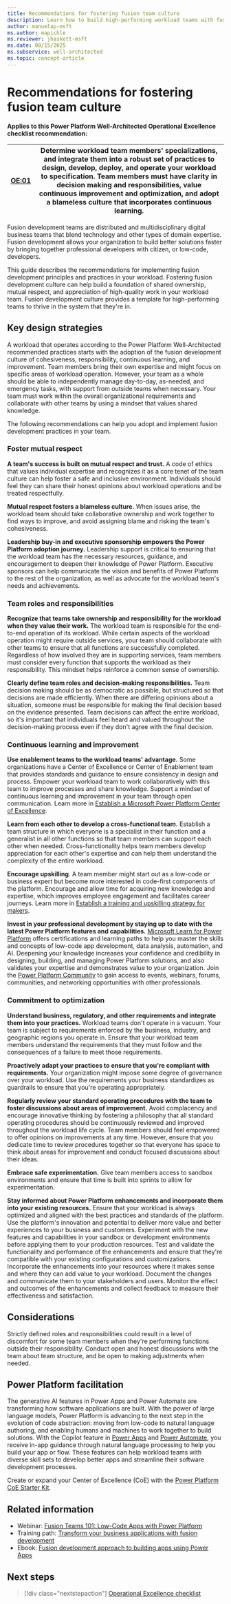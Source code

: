 ```yaml
---
title: Recommendations for fostering fusion team culture
description: Learn how to build high-performing workload teams with fusion development principles and practices.
author: manuelap-msft
ms.author: mapichle
ms.reviewer: jhaskett-msft
ms.date: 08/15/2025
ms.subservice: well-architected
ms.topic: concept-article
---
```


# Recommendations for fostering fusion team culture

**Applies to this Power Platform Well-Architected Operational Excellence checklist recommendation:**

|[OE:01](checklist.md)| **Determine workload team members' specializations, and integrate them into a robust set of practices to design, develop, deploy, and operate your workload to specification. Team members must have clarity in decision making and responsibilities, value continuous improvement and optimization, and adopt a blameless culture that incorporates continuous learning.** |
|---|---|

Fusion development teams are distributed and multidisciplinary digital business teams that blend technology and other types of domain expertise. Fusion development allows your organization to build better solutions faster by bringing together professional developers with citizen, or low-code, developers.

This guide describes the recommendations for implementing fusion development principles and practices in your workload. Fostering fusion development culture can help build a foundation of shared ownership, mutual respect, and appreciation of high-quality work in your workload team. Fusion development culture provides a template for high-performing teams to thrive in the system that they're in.

## Key design strategies

A workload that operates according to the Power Platform Well-Architected recommended practices starts with the adoption of the fusion development culture of cohesiveness, responsibility, continuous learning, and improvement. Team members bring their own expertise and might focus on specific areas of workload operation. However, your team as a whole should be able to independently manage day-to-day, as-needed, and emergency tasks, with support from outside teams when necessary. Your team must work within the overall organizational requirements and collaborate with other teams by using a mindset that values shared knowledge.

The following recommendations can help you adopt and implement fusion development practices in your team.

### Foster mutual respect

**A team's success is built on mutual respect and trust.** A code of ethics that values individual expertise and recognizes it as a core tenet of the team culture can help foster a safe and inclusive environment. Individuals should feel they can share their honest opinions about workload operations and be treated respectfully.

**Mutual respect fosters a blameless culture.** When issues arise, the workload team should take collaborative ownership and work together to find ways to improve, and avoid assigning blame and risking the team's cohesiveness.

**Leadership buy-in and executive sponsorship empowers the Power Platform adoption journey.** Leadership support is critical to ensuring that the workload team has the necessary resources, guidance, and encouragement to deepen their knowledge of Power Platform. Executive sponsors can help communicate the vision and benefits of Power Platform to the rest of the organization, as well as advocate for the workload team's needs and achievements.

### Team roles and responsibilities

**Recognize that teams take ownership and responsibility for the workload when they value their work.** The workload team is responsible for the end-to-end operation of its workload. While certain aspects of the workload operation might require outside services, your team should collaborate with other teams to ensure that all functions are successfully completed. Regardless of how involved they are in supporting services, team members must consider every function that supports the workload as their responsibility. This mindset helps reinforce a common sense of ownership.

**Clearly define team roles and decision-making responsibilities.** Team decision making should be as democratic as possible, but structured so that decisions are made efficiently. When there are differing opinions about a situation, someone must be responsible for making the final decision based on the evidence presented. Team decisions can affect the entire workload, so it's important that individuals feel heard and valued throughout the decision-making process even if they don't agree with the final decision.

### Continuous learning and improvement

**Use enablement teams to the workload teams' advantage.** Some organizations have a Center of Excellence or Center of Enablement team that provides standards and guidance to ensure consistency in design and process. Empower your workload team to work collaboratively with this team to improve processes and share knowledge. Support a mindset of continuous learning and improvement in your team through open communication. Learn more in [Establish a Microsoft Power Platform Center of Excellence](/power-platform/guidance/adoption/coe).

**Learn from each other to develop a cross-functional team.** Establish a team structure in which everyone is a specialist in their function and a generalist in all other functions so that team members can support each other when needed. Cross-functionality helps team members develop appreciation for each other's expertise and can help them understand the complexity of the entire workload.

**Encourage upskilling**. A team member might start out as a low-code or business expert but become more interested in code-first components of the platform. Encourage and allow time for acquiring new knowledge and expertise, which improves employee engagement and facilitates career journeys. Learn more in [Establish a training and upskilling strategy for makers](/power-platform/guidance/adoption/training-strategy).

**Invest in your professional development by staying up to date with the latest Power Platform features and capabilities.** [Microsoft Learn for Power Platform](/training/powerplatform/) offers certifications and learning paths to help you master the skills and concepts of low-code app development, data analysis, automation, and AI. Deepening your knowledge increases your confidence and credibility in designing, building, and managing Power Platform solutions, and also validates your expertise and demonstrates value to your organization. Join the [Power Platform Community](https://powerusers.microsoft.com/) to gain access to events, webinars, forums, communities, and networking opportunities with other professionals.

### Commitment to optimization

**Understand business, regulatory, and other requirements and integrate them into your practices.** Workload teams don't operate in a vacuum. Your team is subject to requirements enforced by the business, industry, and geographic regions you operate in. Ensure that your workload team members understand the requirements that they must follow and the consequences of a failure to meet those requirements.

**Proactively adapt your practices to ensure that you're compliant with requirements.** Your organization might impose some degree of governance over your workload. Use the requirements your business standardizes as guardrails to ensure that you're operating appropriately.

**Regularly review your standard operating procedures with the team to foster discussions about areas of improvement.** Avoid complacency and encourage innovative thinking by fostering a philosophy that all standard operating procedures should be continuously reviewed and improved throughout the workload life cycle. Team members should feel empowered to offer opinions on improvements at any time. However, ensure that you dedicate time to review procedures together so that everyone has space to think about areas for improvement and conduct focused discussions about their ideas.

**Embrace safe experimentation.** Give team members access to sandbox environments and ensure that time is built into sprints to allow for experimentation.

**Stay informed about Power Platform enhancements and incorporate them into your existing resources.** Ensure that your workload is always optimized and aligned with the best practices and standards of the platform. Use the platform's innovation and potential to deliver more value and better experiences to your business and customers. Experiment with the new features and capabilities in your sandbox or development environments before applying them to your production resources. Test and validate the functionality and performance of the enhancements and ensure that they're compatible with your existing configurations and customizations. Incorporate the enhancements into your resources where it makes sense and where they can add value to your workload. Document the changes and communicate them to your stakeholders and users. Monitor the effect and outcomes of the enhancements and collect feedback to measure their effectiveness and satisfaction.

## Considerations

Strictly defined roles and responsibilities could result in a level of discomfort for some team members when they're performing functions outside their responsibility. Conduct open and honest discussions with the team about team structure, and be open to making adjustments when needed.

## Power Platform facilitation

The generative AI features in Power Apps and Power Automate are transforming how software applications are built. With the power of large language models, Power Platform is advancing to the next step in the evolution of code abstraction: moving from low-code to natural language authoring, and enabling humans and machines to work together to build solutions. With the Copilot feature in [Power Apps](/power-apps/maker/canvas-apps/ai-conversations-create-app) and [Power Automate](/power-automate/get-started-with-copilot#create-a-flow-using-the-cloud-flows-designer-with-copilot), you receive in-app guidance through natural language processing to help you build your app or flow. These features can help workload teams with diverse skill sets to develop better apps and streamline their software development processes.

Create or expand your Center of Excellence (CoE) with the [Power Platform CoE Starter Kit](/power-platform/guidance/coe/starter-kit).

## Related information

- Webinar: [Fusion Teams 101: Low-Code Apps with Power Platform](https://info.microsoft.com/ww-Landing-fusion-teams-101LowCode-power-platform.html)
- Training path: [Transform your business applications with fusion development](/training/paths/transform-business-applications-with-fusion-development/)
- Ebook: [Fusion development approach to building apps using Power Apps](/power-apps/guidance/fusion-dev-ebook/)

## Next steps

> [!div class="nextstepaction"]
> [Operational Excellence checklist](checklist.md)

